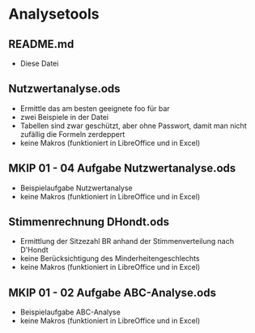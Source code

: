 # Analysetools

## README.md
- Diese Datei
 
## Nutzwertanalyse.ods
- Ermittle das am besten geeignete foo für bar
- zwei Beispiele in der Datei
- Tabellen sind zwar geschützt, aber ohne Passwort, damit man nicht zufällig die Formeln zerdeppert
- keine Makros (funktioniert in LibreOffice und in Excel)

## MKIP 01 - 04 Aufgabe Nutzwertanalyse.ods
- Beispielaufgabe Nutzwertanalyse
- keine Makros (funktioniert in LibreOffice und in Excel)

## Stimmenrechnung DHondt.ods
- Ermittlung der Sitzezahl BR anhand der Stimmenverteilung nach D'Hondt
- keine Berücksichtigung des Minderheitengeschlechts
- keine Makros (funktioniert in LibreOffice und in Excel)

## MKIP 01 - 02 Aufgabe ABC-Analyse.ods
- Beispielaufgabe ABC-Analyse
- keine Makros (funktioniert in LibreOffice und in Excel)
